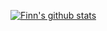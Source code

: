 
[![Finn's github stats](https://github-readme-stats.vercel.app/api?username=miracle-peak&show_icons=true&count_private=true&theme=tokyonight)](https://github.com/anuraghazra/github-readme-stats)
